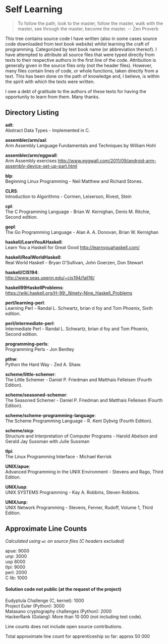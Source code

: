 Self Learning 
=============

> To follow the path, look to the master,
> follow the master, walk with the master,
> see through the master, become the master.
>   -- Zen Proverb


This tree contains source code I have written (also in some cases source code
downloaded from text book website) whilst learning the craft of
programming. Categorized by text book name (or abbreviation thereof). I have
attempted to attribute all source files that were typed directly from texts to
their respective authors in the first line of the code. Attribution is generally
given in the source files only (not the header files). However, many files
contain lines of code, or whole functions, taken directly from a text. This has
been done on the path of knowledge and, I believe, is within the spirit with
which the texts were written.

I owe a debt of gratitude to the authors of these texts for having the
opportunity to learn from them. Many thanks.


Directory Listing 
-----------------
__adt__:  
Abstract Data Types - Implemented in C.  

__assembler/arm/aal__:  
Arm Assembly Language Fundamentals and Techniques by William Hohl

__assembler/arm/eggwall__:  
Arm Assembly exercises http://www.eggwall.com/2011/09/android-arm-assembly-device-set-up-part.html

__blp__:  
Beginning Linux Programming - Neil Matthew and Richard Stones.

__CLRS__:  
Introduction to Algorithms - Cormen, Leiserson, Rivest, Stein

__cpl__:  
The C Programming Language - Brian W. Kernighan, Denis M. Ritchie, Second edition.

__gopl__:  
The Go Programming Language - Alan A. A. Donovan, Brian W. Kernighan

__haskell/LearnYouAHaskell__:  
Learn You a Haskell for Great Good http://learnyouahaskell.com/

__haskell/RealWorldHaskell__:  
Real World Haskell - Bryan O'Sullivan, John Goerzen, Don Stewart

__haskell/CIS194__:  
http://www.seas.upenn.edu/~cis194/fall16/

__haskell99HaskellProblems__:  
https://wiki.haskell.org/H-99:_Ninety-Nine_Haskell_Problems

__perl/learning-perl__:  
Learning Perl - Randal L. Schwartz, brian d foy and Tom Phoenix, Sixth edition.

__perl/intermediate-perl__:  
Intermediate Perl - Randal L. Schwartz, brian d foy and Tom Phoenix, Second edition.

__programming-perls__:  
Programming Perls - Jon Bentley

__pthw__:  
Python the Hard Way - Zed A. Shaw.

__scheme/little-schemer__:  
The Little Schemer - Daniel P. Friedman and Matthais Felleisen (Fourth Edition).

__scheme/seasoned-schemer__:  
The Seasoned Schemer - Daniel P. Friedman and Matthais Felleisen (Fourth
Edition).

__scheme/scheme-programming-language__:  
The Scheme Programming Language - R. Kent Dybvig (Fourth Edition).

__scheme/sicp__:  
Structure and Interpretation of Computer Programs - Harold Abelson and Gerald
Jay Sussman with Julie Sussman 

__tlpi__:  
The Linux Programming Interface - Michael Kerrisk

__UNIX/apue__:  
Advanced Programming in the UNIX Environment - Stevens and Rago, Third Edition.

__UNIX/usp__:  
UNIX SYSTEMS Programming - Kay A. Robbins, Steven Robbins.

__UNIX/unp__:  
UNIX Network Programming - Stevens, Fenner, Rudoff, Volume 1, Third Edition.

Approximate Line Counts
-----------------------
*Calculated using `wc` on source files (C headers excluded)*

apue:	9000  
unp:  	3000  
usp   	8000  
tlpi: 	9000  
perl: 	2000  
C lib:	1000  

#### Solution code not public (at the request of the project)

Eudyptula Challenge (C, kernel): 1000  
Project Euler (Python): 3000  
Matasano cryptography challenges (Python): 2000  
HackerRank (Golang): More than 10 000 (not including test code).  

Line counts does not include open source contributions.

Total approximate line count for apprenticeship so far: approx 50 000
